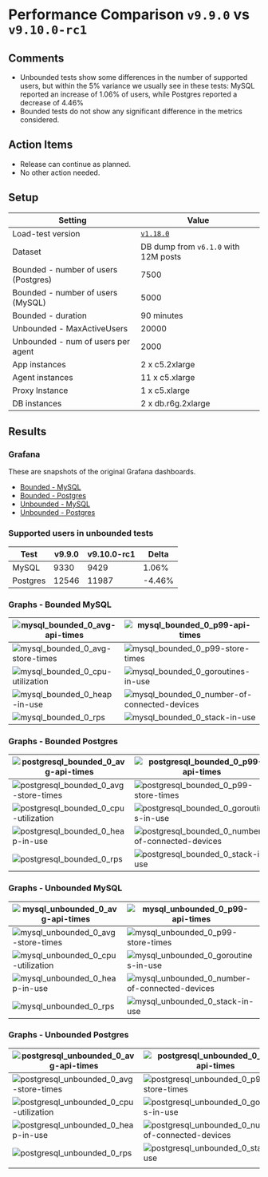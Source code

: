 # Performance Comparison `v9.9.0` vs `v9.10.0-rc1`

## Comments

- Unbounded tests show some differences in the number of supported users, but within the 5% variance we usually see in these tests: MySQL reported an increase of 1.06% of users, while Postgres reported a decrease of 4.46%
- Bounded tests do not show any significant difference in the metrics considered.

## Action Items

- Release can continue as planned.
- No other action needed.

## Setup

| Setting                              | Value                                                                                   |
| ------------------------------------ | --------------------------------------------------------------------------------------- |
| Load-test version                    | [`v1.18.0`](https://github.com/mattermost/mattermost-load-test-ng/releases/tag/v1.18.0) |
| Dataset                              | DB dump from `v6.1.0` with 12M posts                                                    |
| Bounded - number of users (Postgres) | 7500                                                                                    |
| Bounded - number of users (MySQL)    | 5000                                                                                    |
| Bounded - duration                   | 90 minutes                                                                              |
| Unbounded - MaxActiveUsers           | 20000                                                                                   |
| Unbounded - num of users per agent   | 2000                                                                                    |
| App instances                        | 2 x c5.2xlarge                                                                          |
| Agent instances                      | 11 x c5.xlarge                                                                          |
| Proxy Instance                       | 1 x c5.xlarge                                                                           |
| DB instances                         | 2 x db.r6g.2xlarge                                                                      |

## Results

### Grafana

These are snapshots of the original Grafana dashboards.

- [Bounded - MySQL](https://snapshots.raintank.io/dashboard/snapshot/G642HZJCa6HVBhwr4FR1j3zDWBLReUX8)
- [Bounded - Postgres](https://snapshots.raintank.io/dashboard/snapshot/XHLil2p06iZklGfwSW14GFh5MzsOzh7H)
- [Unbounded - MySQL](https://snapshots.raintank.io/dashboard/snapshot/3BKUat6Lzr1tdcNhRNW8jqTpVrJVxWA4)
- [Unbounded - Postgres](https://snapshots.raintank.io/dashboard/snapshot/3g57VBcZFeMePQzBY7ydeXeSqLhyA578)

### Supported users in unbounded tests

| Test     | v9.9.0 | v9.10.0-rc1 | Delta   |
| -------- | ------ | ----------- | ------- |
| MySQL    | 9330   | 9429        | 1.06%   |
| Postgres | 12546  | 11987       | \-4.46% |


### Graphs - Bounded MySQL

| ![mysql_bounded_0_avg-api-times](graphs/mysql_bounded_0_avg-api-times.png) | ![mysql_bounded_0_p99-api-times](graphs/mysql_bounded_0_p99-api-times.png) |
| --- | ---|
| ![mysql_bounded_0_avg-store-times](graphs/mysql_bounded_0_avg-store-times.png) | ![mysql_bounded_0_p99-store-times](graphs/mysql_bounded_0_p99-store-times.png) |
| ![mysql_bounded_0_cpu-utilization](graphs/mysql_bounded_0_cpu-utilization.png) | ![mysql_bounded_0_goroutines-in-use](graphs/mysql_bounded_0_goroutines-in-use.png) |
| ![mysql_bounded_0_heap-in-use](graphs/mysql_bounded_0_heap-in-use.png) | ![mysql_bounded_0_number-of-connected-devices](graphs/mysql_bounded_0_number-of-connected-devices.png) |
| ![mysql_bounded_0_rps](graphs/mysql_bounded_0_rps.png) | ![mysql_bounded_0_stack-in-use](graphs/mysql_bounded_0_stack-in-use.png) |

### Graphs - Bounded Postgres

| ![postgresql_bounded_0_avg-api-times](graphs/postgresql_bounded_0_avg-api-times.png) | ![postgresql_bounded_0_p99-api-times](graphs/postgresql_bounded_0_p99-api-times.png) |
| --- | ---|
| ![postgresql_bounded_0_avg-store-times](graphs/postgresql_bounded_0_avg-store-times.png) | ![postgresql_bounded_0_p99-store-times](graphs/postgresql_bounded_0_p99-store-times.png) |
| ![postgresql_bounded_0_cpu-utilization](graphs/postgresql_bounded_0_cpu-utilization.png) | ![postgresql_bounded_0_goroutines-in-use](graphs/postgresql_bounded_0_goroutines-in-use.png) |
| ![postgresql_bounded_0_heap-in-use](graphs/postgresql_bounded_0_heap-in-use.png) | ![postgresql_bounded_0_number-of-connected-devices](graphs/postgresql_bounded_0_number-of-connected-devices.png) |
| ![postgresql_bounded_0_rps](graphs/postgresql_bounded_0_rps.png) | ![postgresql_bounded_0_stack-in-use](graphs/postgresql_bounded_0_stack-in-use.png) |

### Graphs - Unbounded MySQL

| ![mysql_unbounded_0_avg-api-times](graphs/mysql_unbounded_0_avg-api-times.png)     | ![mysql_unbounded_0_p99-api-times](graphs/mysql_unbounded_0_p99-api-times.png)                             |
| --- | --- |
| ![mysql_unbounded_0_avg-store-times](graphs/mysql_unbounded_0_avg-store-times.png) | ![mysql_unbounded_0_p99-store-times](graphs/mysql_unbounded_0_p99-store-times.png)                         |
| ![mysql_unbounded_0_cpu-utilization](graphs/mysql_unbounded_0_cpu-utilization.png) | ![mysql_unbounded_0_goroutines-in-use](graphs/mysql_unbounded_0_goroutines-in-use.png)                     |
| ![mysql_unbounded_0_heap-in-use](graphs/mysql_unbounded_0_heap-in-use.png)         | ![mysql_unbounded_0_number-of-connected-devices](graphs/mysql_unbounded_0_number-of-connected-devices.png) |
| ![mysql_unbounded_0_rps](graphs/mysql_unbounded_0_rps.png)                         | ![mysql_unbounded_0_stack-in-use](graphs/mysql_unbounded_0_stack-in-use.png)                               |


### Graphs - Unbounded Postgres

| ![postgresql_unbounded_0_avg-api-times](graphs/postgresql_unbounded_0_avg-api-times.png)     | ![postgresql_unbounded_0_p99-api-times](graphs/postgresql_unbounded_0_p99-api-times.png)                             |
| --- | ---|
| ![postgresql_unbounded_0_avg-store-times](graphs/postgresql_unbounded_0_avg-store-times.png) | ![postgresql_unbounded_0_p99-store-times](graphs/postgresql_unbounded_0_p99-store-times.png)                         |
| ![postgresql_unbounded_0_cpu-utilization](graphs/postgresql_unbounded_0_cpu-utilization.png) | ![postgresql_unbounded_0_goroutines-in-use](graphs/postgresql_unbounded_0_goroutines-in-use.png)                     |
| ![postgresql_unbounded_0_heap-in-use](graphs/postgresql_unbounded_0_heap-in-use.png)         | ![postgresql_unbounded_0_number-of-connected-devices](graphs/postgresql_unbounded_0_number-of-connected-devices.png) |
| ![postgresql_unbounded_0_rps](graphs/postgresql_unbounded_0_rps.png)                         | ![postgresql_unbounded_0_stack-in-use](graphs/postgresql_unbounded_0_stack-in-use.png)                               |
                                                                                                                                                                                                 |                                                                                                                                                                                                                         |
